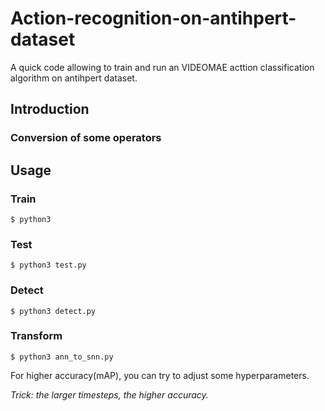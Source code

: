 # Action-recognition-on-antihpert-dataset
A quick code allowing to train and run an VIDEOMAE acttion classification algorithm on antihpert dataset.

## Introduction

### Conversion of some operators


## Usage

### Train
```
$ python3 
```
### Test
```
$ python3 test.py 
```
### Detect
```
$ python3 detect.py 
```
### Transform
```
$ python3 ann_to_snn.py
```
For higher accuracy(mAP), you can try to adjust some hyperparameters.

*Trick: the larger timesteps, the higher accuracy.*

